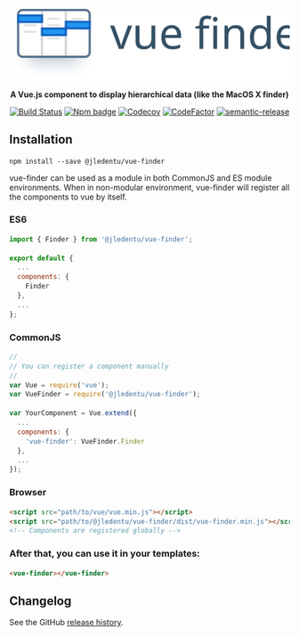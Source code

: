 <div align="center" markdown="1">

![Vue Finder](./logo.svg)

**A Vue.js component to display hierarchical data (like the MacOS X finder)**

[![Build Status](https://travis-ci.org/jledentu/vue-finder.svg?branch=master)](https://travis-ci.org/jledentu/vue-finder)
[![Npm badge](https://img.shields.io/npm/v/jledentu/vue-finder.svg)](https://www.npmjs.com/package/@jledentu/vue-finder)
[![Codecov](https://img.shields.io/codecov/c/github/jledentu/vue-finder.svg)](https://codecov.io/gh/jledentu/vue-finder)
[![CodeFactor](https://www.codefactor.io/repository/github/jledentu/vue-finder/badge/master)](https://www.codefactor.io/repository/github/jledentu/vue-finder/overview/master)
[![semantic-release](https://img.shields.io/badge/%20%20%F0%9F%93%A6%F0%9F%9A%80-semantic--release-e10079.svg)](https://github.com/semantic-release/semantic-release)

</div>

## Installation

```
npm install --save @jledentu/vue-finder
```

vue-finder can be used as a module in both CommonJS and ES module environments.
When in non-modular environment, vue-finder will register all the components to vue by itself.

### ES6

```js
import { Finder } from '@jledentu/vue-finder';

export default {
  ...
  components: {
    Finder
  },
  ...
};
```

### CommonJS

```js
//
// You can register a component manually
//
var Vue = require('vue');
var VueFinder = require('@jledentu/vue-finder');

var YourComponent = Vue.extend({
  ...
  components: {
    'vue-finder': VueFinder.Finder
  },
  ...
});
```

### Browser

```html
<script src="path/to/vue/vue.min.js"></script>
<script src="path/to/@jledentu/vue-finder/dist/vue-finder.min.js"></script>
<!-- Components are registered globally -->
```

### After that, you can use it in your templates:

```html
<vue-finder></vue-finder>
```

## Changelog

See the GitHub [release history](https://github.com/jledentu/vue-finder/releases).
